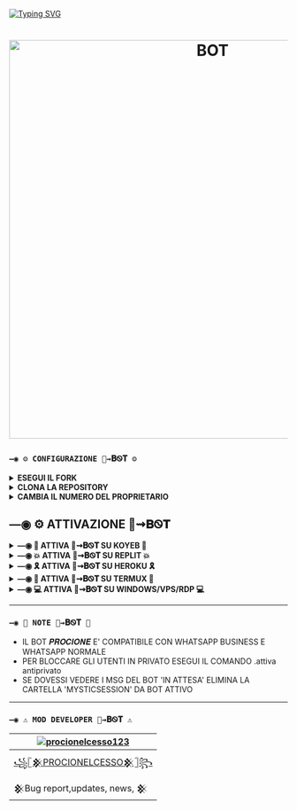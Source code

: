 [![Typing SVG](https://readme-typing-svg.demolab.com?font=Fira+Code&weight=500&size=30&pause=1000&color=F77539&center=true&lines=%F0%9F%A6%9D%F0%9D%91%B7%F0%9D%91%B9%F0%9D%91%B6%F0%9D%91%AA%F0%9D%91%B0%F0%9D%91%B6%F0%9D%91%B5%F0%9D%91%AC%E2%87%9D%F0%9D%90%81%E1%8F%AB%F0%9D%90%93)](https://git.io/typing-svg)
<h1 align="center">
<p>
<img src= "https://telegra.ph/file/bc12386c7355151f41702.jpg" alt="BOT" width="720">
</p>


### `—◉ ⚙️ CONFIGURAZIONE 🦝⇝𝐁Ꮻ𝐓 ⚙️`

<details>
  <summary><b>ESEGUI IL FORK</b></summary>

`USA IL BOTTONE PER ESEGUIRE IL FORK`
  
  <a href="https://github.com/procionelcesso123/procionebot/fork"><img title="bot" src="https://github.com/Alien-alfa/Alien-alfa/blob/beta/img/pngegg.png?raw=true" width="200"></a>
<br>

</details>

<details>
  <summary><b>CLONA LA REPOSITORY</b></summary>

  [qui](https://github.com/procionelcesso123/procionebot/fork)

</details>

<details>
  <summary><b>CAMBIA IL NUMERO DEL PROPRIETARIO</b></summary>

  [qui](https://github.com/procionelcesso123/procionebot/blob/master/config.js)

</details>


## —◉ ⚙️ ATTIVAZIONE 🦝⇝𝐁Ꮻ𝐓 

<details>
  <summary><b>—◉ 🌌 ATTIVA 🦝⇝𝐁Ꮻ𝐓 SU KOYEB 🌌</b></summary>


  [![Attiva su Koyeb](https://www.koyeb.com/static/images/deploy/button.svg)](https://app.koyeb.com/deploy?type=git&repository=github.com//procionebot&branch=master&name=procione.bot)

</details>

<details>
  <summary><b>—◉ 💥 ATTIVA 🦝⇝𝐁Ꮻ𝐓 SU REPLIT 💥</b></summary>


  [![Attiva su Repl.it](https://replit.com/badge/github/Fabri115/BotWhaIta)](https://repl.it/github/procionelcesso123/procionebot)

</details>

<details>
  <summary><b>—◉ 🎗 ATTIVA 🦝⇝𝐁Ꮻ𝐓 SU HEROKU 🎗</b></summary>


  [![Deploy](https://www.herokucdn.com/deploy/button.svg)](https://heroku.com/deploy?template=[https://github.com/procionelcesso123/procionebot])

</details>

<details>
  <summary><b>—◉ 👾 ATTIVA 🦝⇝𝐁Ꮻ𝐓 SU TERMUX 👾</b></summary>


### `—◉ VERSIONE DI TERMUX NECESSARIA: ` 
https://bit.ly/termux119


- DIGITA QUESTI COMANDI:
```bash
termux-setup-storage
```

```bash
pkg upgrade -y && pkg update -y
```

```bash
pkg install git -y
```
  
```bash
pkg install nodejs -y  
```
  
```bash
pkg install ffmpeg -y
```  
  
```bash
pkg install imagemagick -y
``` 

```bash
pkg install yarn
```    

```bash
git clone https://github.com/procionelcesso123/procionebot.git
```
  
```bash
cd procionebot
```  

```bash
yarn install
```

```bash
npm install
```

```bash
npm update
```

```bash
sh start.sh
```

### `—◉ ✔️ PER 24/7 🦝⇝𝐁Ꮻ𝐓 SU TERMUX ✔️`
  
 ```bash
> npm i -g pm2 && pm2 start index.js && pm2 save && pm2 logs
  ```

### `—◉ 👽 PER OTTENERE UN ALTRO CODICE QR 👽`

DIGITA QUESTI COMANDI:
```bash
> cd 
```
```bash
> cd procionebot
```
```bash
> rm -rf MysticSession
```
```bash
> sh start.sh
```
</details>

<details>
  <summary><b>—◉ 💻 ATTIVA 🦝⇝𝐁Ꮻ𝐓 SU WINDOWS/VPS/RDP 💻</b></summary>

* Installa Git [`Click Here`](https://git-scm.com/downloads)
* Installa NodeJS [`Click Here`](https://nodejs.org/en/download)
* Installa FFmpeg [`Click Here`](https://ffmpeg.org/download.html) (**Non dimenticare di aggiungere FFmpeg alle variabili di ambiente PATH**)
* Installa ImageMagick [`Click Here`](https://imagemagick.org/script/download.php)

```bash
git clone https://github.com/procionelcesso123/procionebot
```
```bash
cd procionebot
```
```bash
npm install
```
```bash
npm update
```

---------

### `Run`

```bash
node .
```

</details>


---------
### `—◉ 📝 NOTE 🦝⇝𝐁Ꮻ𝐓 📝`
- IL BOT 𝑷𝑹𝑶𝑪𝑰𝑶𝑵𝑬 E' COMPATIBILE CON WHATSAPP BUSINESS E WHATSAPP NORMALE
- PER BLOCCARE GLI UTENTI IN PRIVATO ESEGUI IL COMANDO .attiva antiprivato
- SE DOVESSI VEDERE I MSG DEL BOT 'IN ATTESA' ELIMINA LA CARTELLA 'MYSTICSESSION' DA BOT ATTIVO
---------

### `—◉ ⚠️ MOD DEVELOPER 🦝⇝𝐁Ꮻ𝐓 ⚠️ `
  <div align="center">
  
| [![procionelcesso123](https://telegra.ph/file/1e7db3fa212a15584fe9d.jpg?size=200)](https://github.com/procionelcesso123) |
|----|
| [꧁𓊈𒆜PROCIONELCESSO𒆜𓊉꧂](https://github.com/procionelcesso123) |
|  𒆜Bug report,updates, news, 𒆜 |
  
  </div>

